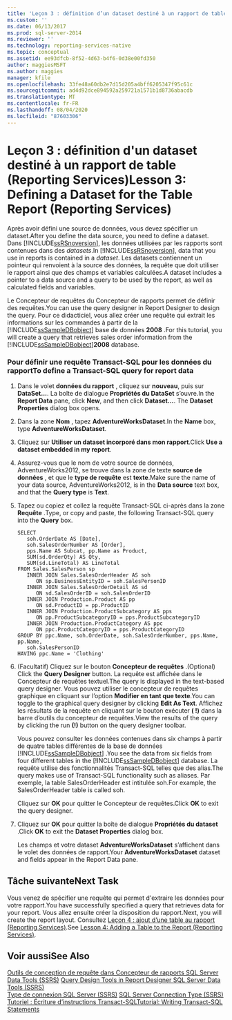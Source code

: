 ```yaml
---
title: 'Leçon 3 : définition d’un dataset destiné à un rapport de table (Reporting Services) | Microsoft Docs'
ms.custom: ''
ms.date: 06/13/2017
ms.prod: sql-server-2014
ms.reviewer: ''
ms.technology: reporting-services-native
ms.topic: conceptual
ms.assetid: ee93dfcb-8f52-4d63-b4f6-0d38e00fd350
author: maggiesMSFT
ms.author: maggies
manager: kfile
ms.openlocfilehash: 33fe48a60db2e7d15d205a4bff6205347f95c61c
ms.sourcegitcommit: ad4d92dce894592a259721a1571b1d8736abacdb
ms.translationtype: MT
ms.contentlocale: fr-FR
ms.lasthandoff: 08/04/2020
ms.locfileid: "87603306"
---
```

# <a name="lesson-3-defining-a-dataset-for-the-table-report-reporting-services"></a><span data-ttu-id="54db6-102">Leçon 3 : définition d'un dataset destiné à un rapport de table (Reporting Services)</span><span class="sxs-lookup"><span data-stu-id="54db6-102">Lesson 3: Defining a Dataset for the Table Report (Reporting Services)</span></span>
  <span data-ttu-id="54db6-103">Après avoir défini une source de données, vous devez spécifier un dataset.</span><span class="sxs-lookup"><span data-stu-id="54db6-103">After you define the data source, you need to define a dataset.</span></span> <span data-ttu-id="54db6-104">Dans [!INCLUDE[ssRSnoversion](../includes/ssrsnoversion-md.md)], les données utilisées par les rapports sont contenues dans des *datasets*.</span><span class="sxs-lookup"><span data-stu-id="54db6-104">In [!INCLUDE[ssRSnoversion](../includes/ssrsnoversion-md.md)], data that you use in reports is contained in a *dataset*.</span></span> <span data-ttu-id="54db6-105">Les datasets contiennent un pointeur qui renvoient à la source des données, la requête que doit utiliser le rapport ainsi que des champs et variables calculées.</span><span class="sxs-lookup"><span data-stu-id="54db6-105">A dataset includes a pointer to a data source and a query to be used by the report, as well as calculated fields and variables.</span></span>  
  
 <span data-ttu-id="54db6-106">Le Concepteur de requêtes du Concepteur de rapports permet de définir des requêtes.</span><span class="sxs-lookup"><span data-stu-id="54db6-106">You can use the query designer in Report Designer to design the query.</span></span> <span data-ttu-id="54db6-107">Pour ce didacticiel, vous allez créer une requête qui extrait les informations sur les commandes à partir de la [!INCLUDE[ssSampleDBobject](../includes/sssampledbobject-md.md)] base de données **2008** .</span><span class="sxs-lookup"><span data-stu-id="54db6-107">For this tutorial, you will create a query that retrieves sales order information from the [!INCLUDE[ssSampleDBobject](../includes/sssampledbobject-md.md)]**2008** database.</span></span>  
  
### <a name="to-define-a-transact-sql-query-for-report-data"></a><span data-ttu-id="54db6-108">Pour définir une requête Transact-SQL pour les données du rapport</span><span class="sxs-lookup"><span data-stu-id="54db6-108">To define a Transact-SQL query for report data</span></span>  
  
1.  <span data-ttu-id="54db6-109">Dans le volet **données du rapport** , cliquez sur **nouveau**, puis sur **DataSet...**. La boîte de dialogue **Propriétés du DataSet** s’ouvre.</span><span class="sxs-lookup"><span data-stu-id="54db6-109">In the **Report Data** pane, click **New**, and then click **Dataset...**. The **Dataset Properties** dialog box opens.</span></span>  
  
2.  <span data-ttu-id="54db6-110">Dans la zone **Nom** , tapez **AdventureWorksDataset**.</span><span class="sxs-lookup"><span data-stu-id="54db6-110">In the **Name** box, type **AdventureWorksDataset**.</span></span>  
  
3.  <span data-ttu-id="54db6-111">Cliquez sur **Utiliser un dataset incorporé dans mon rapport**.</span><span class="sxs-lookup"><span data-stu-id="54db6-111">Click **Use a dataset embedded in my report**.</span></span>  
  
4.  <span data-ttu-id="54db6-112">Assurez-vous que le nom de votre source de données, AdventureWorks2012, se trouve dans la zone de texte **source de données** , et que le **type de requête** est **texte**.</span><span class="sxs-lookup"><span data-stu-id="54db6-112">Make sure the name of your data source, AdventureWorks2012, is in the **Data source** text box, and that the **Query type** is **Text**.</span></span>  
  
5.  <span data-ttu-id="54db6-113">Tapez ou copiez et collez la requête Transact-SQL ci-après dans la zone **Requête** .</span><span class="sxs-lookup"><span data-stu-id="54db6-113">Type, or copy and paste, the following Transact-SQL query into the **Query** box.</span></span>  
  
    ```  
    SELECT   
       soh.OrderDate AS [Date],   
       soh.SalesOrderNumber AS [Order],   
       pps.Name AS Subcat, pp.Name as Product,    
       SUM(sd.OrderQty) AS Qty,  
       SUM(sd.LineTotal) AS LineTotal  
    FROM Sales.SalesPerson sp   
       INNER JOIN Sales.SalesOrderHeader AS soh   
          ON sp.BusinessEntityID = soh.SalesPersonID  
       INNER JOIN Sales.SalesOrderDetail AS sd   
          ON sd.SalesOrderID = soh.SalesOrderID  
       INNER JOIN Production.Product AS pp   
          ON sd.ProductID = pp.ProductID  
       INNER JOIN Production.ProductSubcategory AS pps   
          ON pp.ProductSubcategoryID = pps.ProductSubcategoryID  
       INNER JOIN Production.ProductCategory AS ppc   
          ON ppc.ProductCategoryID = pps.ProductCategoryID  
    GROUP BY ppc.Name, soh.OrderDate, soh.SalesOrderNumber, pps.Name, pp.Name,   
       soh.SalesPersonID  
    HAVING ppc.Name = 'Clothing'  
    ```  
  
6.  <span data-ttu-id="54db6-114">(Facultatif) Cliquez sur le bouton **Concepteur de requêtes** .</span><span class="sxs-lookup"><span data-stu-id="54db6-114">(Optional) Click the **Query Designer** button.</span></span> <span data-ttu-id="54db6-115">La requête est affichée dans le Concepteur de requêtes textuel.</span><span class="sxs-lookup"><span data-stu-id="54db6-115">The query is displayed in the text-based query designer.</span></span> <span data-ttu-id="54db6-116">Vous pouvez utiliser le concepteur de requêtes graphique en cliquant sur l’option **Modifier en tant que texte**.</span><span class="sxs-lookup"><span data-stu-id="54db6-116">You can toggle to the graphical query designer by clicking **Edit As Text**.</span></span> <span data-ttu-id="54db6-117">Affichez les résultats de la requête en cliquant sur le bouton exécuter **( !)** dans la barre d’outils du concepteur de requêtes.</span><span class="sxs-lookup"><span data-stu-id="54db6-117">View the results of the query by clicking the run **(!)** button on the query designer toolbar.</span></span>  
  
     <span data-ttu-id="54db6-118">Vous pouvez consulter les données contenues dans six champs à partir de quatre tables différentes de la base de données [!INCLUDE[ssSampleDBobject](../includes/sssampledbobject-md.md)] .</span><span class="sxs-lookup"><span data-stu-id="54db6-118">You see the data from six fields from four different tables in the [!INCLUDE[ssSampleDBobject](../includes/sssampledbobject-md.md)] database.</span></span> <span data-ttu-id="54db6-119">La requête utilise des fonctionnalités Transact-SQL telles que des alias.</span><span class="sxs-lookup"><span data-stu-id="54db6-119">The query makes use of Transact-SQL functionality such as aliases.</span></span> <span data-ttu-id="54db6-120">Par exemple, la table SalesOrderHeader est intitulée soh.</span><span class="sxs-lookup"><span data-stu-id="54db6-120">For example, the SalesOrderHeader table is called soh.</span></span>  
  
     <span data-ttu-id="54db6-121">Cliquez sur **OK** pour quitter le Concepteur de requêtes.</span><span class="sxs-lookup"><span data-stu-id="54db6-121">Click **OK** to exit the query designer.</span></span>  
  
7.  <span data-ttu-id="54db6-122">Cliquez sur **OK** pour quitter la boîte de dialogue **Propriétés du dataset** .</span><span class="sxs-lookup"><span data-stu-id="54db6-122">Click **OK** to exit the **Dataset Properties** dialog box.</span></span>  
  
     <span data-ttu-id="54db6-123">Les champs et votre dataset **AdventureWorksDataset** s’affichent dans le volet des données de rapport.</span><span class="sxs-lookup"><span data-stu-id="54db6-123">Your **AdventureWorksDataset** dataset and fields appear in the Report Data pane.</span></span>  
  
## <a name="next-task"></a><span data-ttu-id="54db6-124">Tâche suivante</span><span class="sxs-lookup"><span data-stu-id="54db6-124">Next Task</span></span>  
 <span data-ttu-id="54db6-125">Vous venez de spécifier une requête qui permet d'extraire les données pour votre rapport.</span><span class="sxs-lookup"><span data-stu-id="54db6-125">You have successfully specified a query that retrieves data for your report.</span></span> <span data-ttu-id="54db6-126">Vous allez ensuite créer la disposition du rapport.</span><span class="sxs-lookup"><span data-stu-id="54db6-126">Next, you will create the report layout.</span></span> <span data-ttu-id="54db6-127">Consultez [Leçon 4 : ajout d’une table au rapport &#40;Reporting Services&#41;](lesson-4-adding-a-table-to-the-report-reporting-services.md).</span><span class="sxs-lookup"><span data-stu-id="54db6-127">See [Lesson 4: Adding a Table to the Report &#40;Reporting Services&#41;](lesson-4-adding-a-table-to-the-report-reporting-services.md).</span></span>  
  
## <a name="see-also"></a><span data-ttu-id="54db6-128">Voir aussi</span><span class="sxs-lookup"><span data-stu-id="54db6-128">See Also</span></span>  
 <span data-ttu-id="54db6-129">[Outils de conception de requête dans Concepteur de rapports SQL Server Data Tools &#40;SSRS&#41;](report-data/query-design-tools-ssrs.md) </span><span class="sxs-lookup"><span data-stu-id="54db6-129">[Query Design Tools in Report Designer SQL Server Data Tools &#40;SSRS&#41;](report-data/query-design-tools-ssrs.md) </span></span>  
 <span data-ttu-id="54db6-130">[Type de connexion SQL Server &#40;SSRS&#41;](report-data/sql-server-connection-type-ssrs.md) </span><span class="sxs-lookup"><span data-stu-id="54db6-130">[SQL Server Connection Type &#40;SSRS&#41;](report-data/sql-server-connection-type-ssrs.md) </span></span>  
 [<span data-ttu-id="54db6-131">Tutoriel : Écriture d’instructions Transact-SQL</span><span class="sxs-lookup"><span data-stu-id="54db6-131">Tutorial: Writing Transact-SQL Statements</span></span>](../t-sql/tutorial-writing-transact-sql-statements.md)  
  
  
